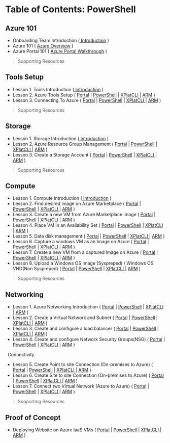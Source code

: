 # Table of Contents: PowerShell

## Azure 101
* Onboarding Team Introduction ([ Introduction](#) )
* Azure 101 ( [Azure Overview](#) )
* Azure Portal 101 ( [Azure Portal Walkthrough](#) )
>Supporting Resources

## Tools Setup
* Lesson 1. Tools Introduction ([ Introduction](#) )
* Lesson 2. Azure Tools Setup ( [Portal](#) | [PowerShell](#) | [XPlatCLI ](#) | [ARM](#) )
* Lesson 3. Connecting To Azure ( [Portal](#) | [PowerShell](#) | [XPlatCLI ](#) | [ARM](#) )
>Supporting Resources

## Storage
* Lesson 1. Storage Introduction ([ Introduction](#) )
* Lesson 2. Azure Resource Group Management ( [Portal](#) | [PowerShell](#) | [XPlatCLI ](#) | [ARM](#) )
* Lesson 3. Create a Storage Account ( [Portal](#) | [PowerShell](#) | [XPlatCLI ](#) | [ARM](#) )
>Supporting Resources

##  Compute
* Lesson 1. Compute Introduction ([ Introduction](#) )
* Lesson 2. Find desired image on Azure Marketplace ( [Portal](#) | [PowerShell](#) | [XPlatCLI ](#) | [ARM](#) )
* Lesson 3. Create a new VM from Azure Marketplace image ( [Portal](#) | [PowerShell](#) | [XPlatCLI ](#) | [ARM](#) )
* Lesson 4. Place VM in an Availability Set ( [Portal](#) | [PowerShell](#) | [XPlatCLI ](#) | [ARM](#) )
* Lesson 5. Data disk management ( [Portal](#) | [PowerShell](#) | [XPlatCLI ](#) | [ARM](#) )
* Lesson 6. Capture a windows VM as an Image on Azure ( [Portal](#) | [PowerShell](#) | [XPlatCLI ](#) | [ARM](#) )
* Lesson 7. Create a new VM from a captured Image on Azure ( [Portal](#) | [PowerShell](#) | [XPlatCLI ](#) | [ARM](#) )
* Lesson 8. Upload a Windows OS Image (Syspreped) / Windows OS VHD(Non Syspreped) ( [Portal](#) | [PowerShell](#) | [XPlatCLI ](#) | [ARM](#) )

>Supporting Resources

##  Networking
* Lesson 1. Azure Networking Introduction ( [Portal](#) | [PowerShell](#) | [XPlatCLI ](#) | [ARM](#) )
* Lesson 2. Create a Virtual Network and Subnet ( [Portal](#) | [PowerShell](#) | [XPlatCLI ](#) | [ARM](#) )
* Lesson 3. Create and configure a load balancer ( [Portal](#) | [PowerShell](#) | [XPlatCLI ](#) | [ARM](#) )
* Lesson 4. Create and configure Network Security Groups(NSG) ( [Portal](#) | [PowerShell](#) | [XPlatCLI ](#) | [ARM](#) )

&nbsp;  Connectivity
* Lesson 5. Create Point to site Connection (On-premises to Azure) ( [Portal](#) | [PowerShell](#) | [XPlatCLI ](#) | [ARM](#) )
* Lesson 6. Create Site to site Connection (On-premises to Azure) ( [Portal](#) | [PowerShell](#) | [XPlatCLI ](#) | [ARM](#) )
* Lesson 7. Connect two Virtual Network (Azure to Azure) ( [Portal](#) | [PowerShell](#) | [XPlatCLI ](#) | [ARM](#) )
>Supporting Resources

## Proof of Concept
* Deploying Website on Azure IaaS VMs ( [Portal](#) | [PowerShell](#) | [XPlatCLI ](#) | [ARM](#) )
